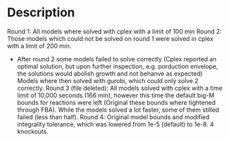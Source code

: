 # Description
Round 1: All models where solved with cplex with a limit of 100 min
Round 2: Those models which could not be solved on round 1 were solved in cplex with a limit of 200 min.
- After round 2 some models failed to solve correctly (Cplex reported an optimal solution, but upon further inspection, e.g. porduction envelope, the solutions would abolish growth and not behanve as expected)
Models where then solved with gurobi, which could only solve 2 correctly. 
Round 3 (file deleted): All models solved with cplex with a time limit of 10,000 seconds (166 min), however this time the default big-M bounds for reactions were left (Original these bounds where tightened through FBA). While the models solved a lot faster, some of them stilled failed (less than half). 
Round 4: Original model bounds and modified integrality tolerance, which was lowered from 1e-5 (default) to 1e-8. 4 knockouts.
